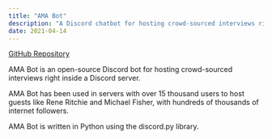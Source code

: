 ```yaml
---
title: "AMA Bot"
description: "A Discord chatbot for hosting crowd-sourced interviews right inside a Discord server"
date: 2021-04-14
---
```


[GitHub Repository](https://github.com/bensonkitia/amabot)

AMA Bot is an open-source Discord bot for hosting crowd-sourced interviews right inside a Discord server.

AMA Bot has been used in servers with over 15 thousand users to host guests like Rene Ritchie and Michael Fisher, with hundreds of thousands of internet followers.

AMA Bot is written in Python using the discord.py library.
